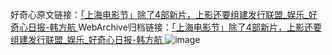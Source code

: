 好奇心原文链接：[「上海电影节」除了4部新片，上影还要组建发行联盟_娱乐_好奇心日报-韩方航 ](https://www.qdaily.com/articles/10947.html)
WebArchive归档链接：[「上海电影节」除了4部新片，上影还要组建发行联盟_娱乐_好奇心日报-韩方航 ](http://web.archive.org/web/20190623163412/https://www.qdaily.com/articles/10947.html)
![image](http://ww3.sinaimg.cn/large/007d5XDply1g3wchwupbpj30u03fm4qp)